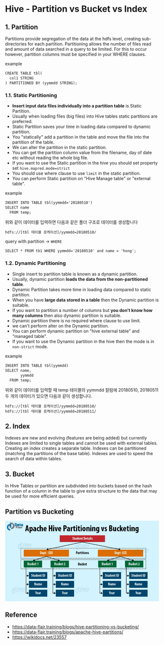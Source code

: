 # Hive - Partition vs Bucket vs Index

## 1. Partition
Partitions provide segregation of the data at the hdfs level, 
creating sub-directories for each partition. 
Partitioning allows the number of files read and amount of data searched in a query to be limited. 
For this to occur however, partition columns must be specified in your WHERE clauses.

example
```
CREATE TABLE tbl(
  col1 STRING
) PARTITIONED BY (yymmdd STRING);
```



### 1.1. Static Partitioning
- <b>Insert input data files individually into a partition table</b> is Static Partition.
- Usually when loading files (big files) into Hive tables static partitions are preferred.
- Static Partition saves your time in loading data compared to dynamic partition.
- You "statically" add a partition in the table and move the file into the partition of the table.
- We can alter the partition in the static partition.
- You can get the partition column value from the filename, day of date etc without reading the whole big file.
- If you want to use the Static partition in the hive you should set property set ```hive.mapred.mode=strict```
- You should use where clause to use ```limit``` in the static partition.
- You can perform Static partition on "Hive Manage table" or "external table".

example
```
INSERT INTO TABLE tbl(yymmdd='20180510')
SELECT name
  FROM temp;
```

위와 같이 데이터를 입력하면 다음과 같은 폴더 구조로 데이터를 생성합니다
```
hdfs://[tbl 테이블 로케이션]/yymmdd=20180510/
```

query with partition -> ```WHERE```
```
SELECT * FROM tb1 WHERE yymmdd='20180510' and name = 'hong';
```

### 1.2. Dynamic Partitioning
- Single insert to partition table is known as a dynamic partition.
- Usually, dynamic partition <b>loads the data from the non-partitioned table</b>.
- Dynamic Partition takes more time in loading data compared to static partition.
- When you have <b>large data stored in a table</b> then the Dynamic partition is suitable.
- If you want to partition a number of columns but <b>you don't know how many columns</b> then also dynamic partition is suitable.
- Dynamic partition there is no required where clause to use limit.
- we can't perform alter on the Dynamic partition.
- You can perform dynamic partition on "hive external table" and "managed table".
- If you want to use the Dynamic partition in the hive then the mode is in ```non-strict``` mode.

example
```
INSERT INTO TABLE tbl(yymmdd)
SELECT name,
       yymmdd
  FROM temp;
```

위와 같이 데이터를 입력할 때 temp 테이블의 yymmdd 칼럼에 20180510, 20180511 두 개의 데이터가 있으면 다음과 같이 생성합니다.
```
hdfs://[tbl 테이블 로케이션]/yymmdd=20180510/
hdfs://[tbl 테이블 로케이션]/yymmdd=20180511/
```



## 2. Index
Indexes are new and evolving (features are being added) but currently Indexes are limited to single tables 
and cannot be used with external tables. 
Creating an index creates a separate table. 
Indexes can be partitioned (matching the partitions of the base table). 
Indexes are used to speed the search of data within tables.

## 3. Bucket
In Hive Tables or partition are subdivided into buckets based on the hash function of a column in the table 
to give extra structure to the data that may be used for more efficient queries.


## Partition vs Bucketing
![apache-hive-partitioning-vs-bucketing](img/apache-hive-partitioning-vs-bucketing.jpg)




## Reference
- https://data-flair.training/blogs/hive-partitioning-vs-bucketing/
- https://data-flair.training/blogs/apache-hive-partitions/
- https://wikidocs.net/23557
